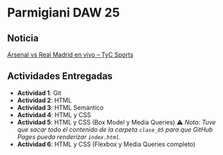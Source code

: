# Parmigiani DAW 25

## Noticia
[Arsenal vs Real Madrid en vivo – TyC Sports](https://www.tycsports.com/champions-league/arsenal-vs-real-madrid-en-vivo-hora-donde-ver-y-formaciones-id647213.html)

## Actividades Entregadas

- **Actividad 1**: Git  
- **Actividad 2**: HTML  
- **Actividad 3**: HTML Semántico  
- **Actividad 4**: HTML y CSS  
- **Actividad 5**: HTML y CSS (Box Model y Media Queries)  ⚠️ _Nota: Tuve que sacar todo el contenido de la carpeta `clase_05` para que GitHub Pages pueda renderizar `index.html`._
- **Actividad 6**: HTML y CSS (Flexbox y Media Queries completo)
